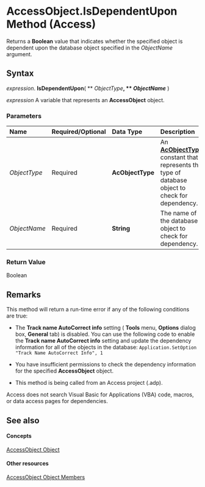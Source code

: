 
# AccessObject.IsDependentUpon Method (Access)

Returns a  **Boolean** value that indicates whether the specified object is dependent upon the database object specified in the _ObjectName_ argument.


## Syntax

 _expression_. **IsDependentUpon**( ** _ObjectType_**, ** _ObjectName_** )

 _expression_ A variable that represents an **AccessObject** object.


### Parameters



|**Name**|**Required/Optional**|**Data Type**|**Description**|
|:-----|:-----|:-----|:-----|
| _ObjectType_|Required|**AcObjectType**|An  **[AcObjectType](157a8d35-2b27-4f62-8e74-525043f6ec71.md)** constant that represents the type of database object to check for dependency.|
| _ObjectName_|Required|**String**|The name of the database object to check for dependency.|

### Return Value

Boolean


## Remarks

This method will return a run-time error if any of the following conditions are true:


- The  **Track name AutoCorrect info** setting ( **Tools** menu, **Options** dialog box, **General** tab) is disabled. You can use the following code to enable the **Track name AutoCorrect info** setting and update the dependency information for all of the objects in the database: `Application.SetOption "Track Name AutoCorrect Info", 1`
    
- You have insufficient permissions to check the dependency information for the specified  **AccessObject** object.
    
- This method is being called from an Access project (.adp).
    


Access does not search Visual Basic for Applications (VBA) code, macros, or data access pages for dependencies.


## See also


#### Concepts


[AccessObject Object](8a770b33-5bff-120a-6707-ca214ee5ced3.md)
#### Other resources


[AccessObject Object Members](78aaacb1-c0d3-d809-088d-d543ecd71de3.md)
